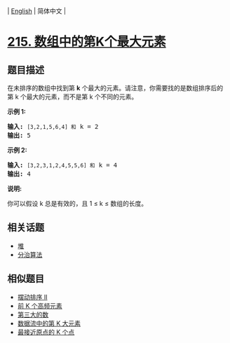 
| [English](README.md) | 简体中文 |

# [215. 数组中的第K个最大元素](https://leetcode-cn.com/problems/kth-largest-element-in-an-array/)

## 题目描述

<p>在未排序的数组中找到第 <strong>k</strong> 个最大的元素。请注意，你需要找的是数组排序后的第 k 个最大的元素，而不是第 k 个不同的元素。</p>

<p><strong>示例 1:</strong></p>

<pre><strong>输入:</strong> <code>[3,2,1,5,6,4] 和</code> k = 2
<strong>输出:</strong> 5
</pre>

<p><strong>示例&nbsp;2:</strong></p>

<pre><strong>输入:</strong> <code>[3,2,3,1,2,4,5,5,6] 和</code> k = 4
<strong>输出:</strong> 4</pre>

<p><strong>说明: </strong></p>

<p>你可以假设 k 总是有效的，且 1 &le; k &le; 数组的长度。</p>


## 相关话题

- [堆](https://leetcode-cn.com/tag/heap)
- [分治算法](https://leetcode-cn.com/tag/divide-and-conquer)

## 相似题目

- [摆动排序 II](../wiggle-sort-ii/README.md)
- [前 K 个高频元素](../top-k-frequent-elements/README.md)
- [第三大的数](../third-maximum-number/README.md)
- [数据流中的第 K 大元素](../kth-largest-element-in-a-stream/README.md)
- [最接近原点的 K 个点](../k-closest-points-to-origin/README.md)

